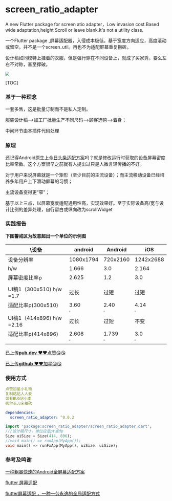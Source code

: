 # screen_ratio_adapter

A new Flutter package for screen atio adapter，Low invasion cost.Based wide adaptation,height Scroll or leave blank.It's not a utility class.

一个Flutter package ,屏幕适配器，入侵成本极低。基于宽度方向适应，高度滚动或留空。并不是一个screen_util。再也不为适配屏幕重复搬砖。

设计稿如同模特上挂着的衣服，但是强行穿在不同设备上，就成了买家秀，要么左右不对称，甚至撑破。

<img src="https://ss0.bdstatic.com/70cFuHSh_Q1YnxGkpoWK1HF6hhy/it/u=420958367,1948311389&fm=26&gp=0.jpg" style="zoom:75%;" />

[TOC]

### 基于一种理念

一套多售，这是批量订制而不是私人定制。

服装设计稿——>加工厂批量生产不同尺码——>顾客选购——>着身；

中间环节由本插件代码处理

### 原理

还记得Android原生上[今日头条适配方案](https://juejin.im/post/5b7a29736fb9a019d53e7ee2)吗？就是修改运行时获取的设备屏幕密度比率常数。这个方案很早之前就有人提出过只是人微言轻传播的不好。

对于用户来说屏幕就是一个矩形（至少目前的主流设备）；而主流移动设备已经培养多年用户上下滑动屏幕的习惯；

主流设备变得更“窄”；

基于以上三点，以屏幕宽度适配通用性高，实现效果好。至于实际设备高/宽与设计比例的差异处理，自行留白或纵向改为scrollWidget

### 实践报告

**下图警戒区为故意超出一个单位的示例图**

| \设备                     | android                                                      | Android                                                      | iOS                                                          |
| ------------------------- | ------------------------------------------------------------ | ------------------------------------------------------------ | ------------------------------------------------------------ |
| 设备分辨率                | 1080x1794                                                    | 720x2160                                                     | 1242x2688                                                    |
| h/w                       | 1.666                                                        | 3.0                                                          | 2.164                                                        |
| 屏幕密度比率ρ             | 2.625                                                        | 1.2                                                          | 3.0                                                          |
|                           |                                                              |                                                              |                                                              |
| UI稿1（300x510) h/w =1.7  | 过长                                                         | 过短                                                         | 过短                                                         |
| 适配比率ρ(300x510)        | 3.60                                                         | 2.40                                                         | 4.14                                                         |
|                           | <img src="https://user-gold-cdn.xitu.io/2020/4/18/1718df72aa6ec4cf?w=1080&amp;h=1920&amp;f=png&amp;s=142475" style="zoom:25%;" /> | <img src="https://user-gold-cdn.xitu.io/2020/4/18/1718df4008003319?w=720&amp;h=2160&amp;f=png&amp;s=88085" style="zoom:25%;" /> | <img src="https://user-gold-cdn.xitu.io/2020/4/18/1718df3831bbbaa9?w=822&amp;h=1686&amp;f=png&amp;s=214200" style="zoom:25%;" /> |
| UI稿1（414x896) h/w =2.16 | 过长                                                         | 过短                                                         | 不变                                                         |
| 适配比率ρ(414x896)        | 2.608                                                        | 1.739                                                        | 3.0                                                          |
|                           | <img src="https://user-gold-cdn.xitu.io/2020/4/18/1718df4e1efb90dc?w=1080&amp;h=1920&amp;f=png&amp;s=148927" style="zoom:25%;" /> | <img src="https://user-gold-cdn.xitu.io/2020/4/18/1718df5c3119b784?w=720&amp;h=2160&amp;f=png&amp;s=90158" style="zoom:25%;" /> | <img src="https://user-gold-cdn.xitu.io/2020/4/18/1718df170d282fee?w=854&amp;h=1738&amp;f=png&amp;s=298566" style="zoom:25%;" /> |
|                           |                                                              |                                                              |                                                              |



[已上传**pub.dev** ️❤️❤️点赞😘😘](https://pub.dev/packages/screen_ratio_adapter)

[已上传**github**    ️❤️❤️加星😘😘](https://github.com/qcks/flutter_screen_ratio_adapter)

### 使用方式

```yaml
点赞加星小礼物
复制粘贴人人爱
如有BUG记小本
携尔长刀来相砍
```


```yaml
dependencies:
  screen_ratio_adapter: ^0.0.2
```

```dart
import 'package:screen_ratio_adapter/screen_ratio_adapter.dart';
///设计稿尺寸，单位应是pt或dp
Size uiSize = Size(414, 896);
//void main() => runApp(MyApp());
void main() => runFxApp(MyApp(), uiSize: uiSize);

```

### 参考及鸣谢

[一种粗暴快速的Android全屏幕适配方案](https://www.jianshu.com/p/b6b9bd1fba4d)

[flutter 屏幕适配](https://github.com/genius158/FlutterTest/blob/master/lib/main.dart)

[flutter屏幕适配 ，一种一劳永逸的全局适配方式](https://juejin.im/post/5cb49e306fb9a068a3729b41#heading-0)



